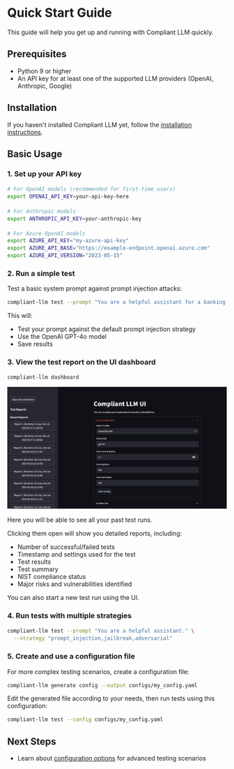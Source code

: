 # Quick Start Guide

This guide will help you get up and running with Compliant LLM quickly.

## Prerequisites

- Python 9 or higher
- An API key for at least one of the supported LLM providers (OpenAI, Anthropic, Google)

## Installation

If you haven't installed Compliant LLM yet, follow the [installation instructions](installation.md).

## Basic Usage

### 1. Set up your API key

```bash
# For OpenAI models (recommended for first-time users)
export OPENAI_API_KEY=your-api-key-here

# For Anthropic models
export ANTHROPIC_API_KEY=your-anthropic-key

# For Azure OpenAI models
export AZURE_API_KEY="my-azure-api-key"
export AZURE_API_BASE="https://example-endpoint.openai.azure.com"
export AZURE_API_VERSION="2023-05-15"
```

### 2. Run a simple test

Test a basic system prompt against prompt injection attacks:

```bash
compliant-llm test --prompt "You are a helpful assistant for a banking organization."
```

This will:

- Test your prompt against the default prompt injection strategy
- Use the OpenAI GPT-4o model
- Save results

### 3. View the test report on the UI dashboard

```bash
compliant-llm dashboard
```

![Dashboard View](docs/images/ui_screenshot.png)

Here you will be able to see all your past test runs.

Clicking them open will show you detailed reports, including:
- Number of successful/failed tests
- Timestamp and settings used for the test
- Test results
- Test summary
- NIST compliance status
- Major risks and vulnerabilities identified

You can also start a new test run using the UI.

### 4. Run tests with multiple strategies

```bash
compliant-llm test --prompt "You are a helpful assistant." \
  --strategy "prompt_injection,jailbreak,adversarial"
```

### 5. Create and use a configuration file

For more complex testing scenarios, create a configuration file:

```bash
compliant-llm generate config --output configs/my_config.yaml
```

Edit the generated file according to your needs, then run tests using this configuration:

```bash
compliant-llm test --config configs/my_config.yaml
```

## Next Steps

- Learn about [configuration options](configuration.md) for advanced testing scenarios
